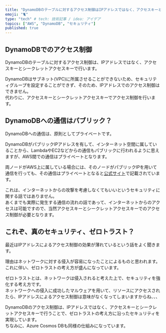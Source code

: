 ```yaml
---
title: "DynamoDBのテーブルに対するアクセス制御はIPアドレスではなく、アクセスキーとシークレットアクセスキーで！"
emoji: "🐈"
type: "tech" # tech: 技術記事 / idea: アイデア
topics: ["AWS", "DynamoDB", "セキュリティ"]
published: true
---
```


## DynamoDBでのアクセス制御

DynamoDBのテーブルに対するアクセス制御は、IPアドレスではなく、アクセスキーとシークレットアクセスキーで行います。  

DynamoDBはサブネット(VPC)に所属させることができないため、セキュリティグループを設定することができず、そのため、IPアドレスでのアクセス制御はできません。  
代わりに、アクセスキーとシークレットアクセスキーでアクセス制御を行います。  

## DynamoDBへの通信はパブリック？

DynamoDBへの通信は、原則としてプライベートです。  

DynamoDBがパブリックIPアドレスを有して、インターネット空間に属していることから、LambdaやEC2などからの通信もパブリックに行われるように思えますが、AWS間での通信はプライベートとなります。  

両ノードがAWS上に属している場合には、そのノードがパブリックIPを用いて通信を行っても、その通信はプライベートとなると[公式サイト](https://aws.amazon.com/jp/vpc/faqs/)で記載されています。  

これは、インターネットからの攻撃を考慮しなくてもいいというセキュリティに関する話ではありません。  
あくまでも実際に発生する通信の流れの話であって、インターネットからのアクセスは可能ですので、当然アクセスキーとシークレットアクセスキーでのアクセス制御が必要となります。  

## これぞ、真のセキュリティ、ゼロトラスト？

最近はIPアドレスによるアクセス制御の効果が薄れているという話をよく聞きます。  

理由はネットワークに対する侵入が容易になったことによるものと思われます。  
これに伴い、ゼロトラストの考え方が盛んになっています。  

ゼロトラストとは、ネットワークは侵入されると考えた上で、セキュリティを強化する考え方です。  
ネットワークへの侵入に成功したマルウェアを用いて、リソースにアクセスされたら、IPアドレスによるアクセス制御は意味がなくなってしまいますからね、、、  

DynamoDBのアクセス制御は、IPアドレスではなく、アクセスキーとシークレットアクセスキーで行うことで、ゼロトラストの考え方に沿ったセキュリティを実現しています。  
ちなみに、Azure Cosmos DBも同様の仕組みになっています。  
